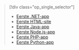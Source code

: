 > [!div class="op_single_selector"]
> * [Eerste .NET-app](../articles/app-service-web/app-service-web-get-started-dotnet.md)
> * [Eerste HTML-site](../articles/app-service-web/app-service-web-get-started-html.md)
> * [Eerste Java-app](../articles/app-service-web/app-service-web-get-started-java.md)
> * [Eerste Node.js-app](../articles/app-service-web/app-service-web-get-started-nodejs.md)
> * [Eerste PHP-app](../articles/app-service-web/app-service-web-get-started-php.md)
> * [Eerste Python-app](../articles/app-service-web/app-service-web-get-started-python.md)
